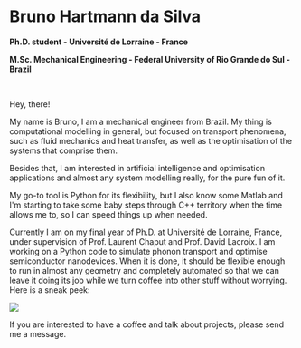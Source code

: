 # Bruno Hartmann da Silva
**Ph.D. student - Université de Lorraine - France**

**M.Sc. Mechanical Engineering - Federal University of Rio Grande do Sul - Brazil**

<p>&nbsp</p>

Hey, there!

My name is Bruno, I am a mechanical engineer from Brazil. My thing is computational modelling in general, but focused on transport phenomena, such as fluid mechanics and heat transfer, as well as the optimisation of the systems that comprise them.

Besides that, I am interested in artificial intelligence and optimisation applications and almost any system modelling really, for the pure fun of it.

My go-to tool is Python for its flexibility, but I also know some Matlab and I'm starting to take some baby steps through C++ territory when the time allows me to, so I can speed things up when needed.

Currently I am on my final year of Ph.D. at Université de Lorraine, France, under supervision of Prof. Laurent Chaput and Prof. David Lacroix. I am working on a Python code to simulate phonon transport and optimise semiconductor nanodevices. When it is done, it should be flexible enough to run in almost any geometry and completely automated so that we can leave it doing its job while we turn coffee into other stuff without worrying. Here is a sneak peek:

![](/simulation.gif)

If you are interested to have a coffee and talk about projects, please send me a message.
